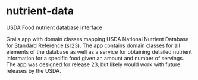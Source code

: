 nutrient-data
=============

USDA Food nutrient database interface

Grails app with domain classes mapping USDA National Nutrient Database for Standard Reference (sr23). The app contains domain classes for all elements of the database as well as a service for obtaining detailed nutrient information for a specific food given an amount and number of servings. The app was designed for release 23, but likely would work with future releases by the USDA.
